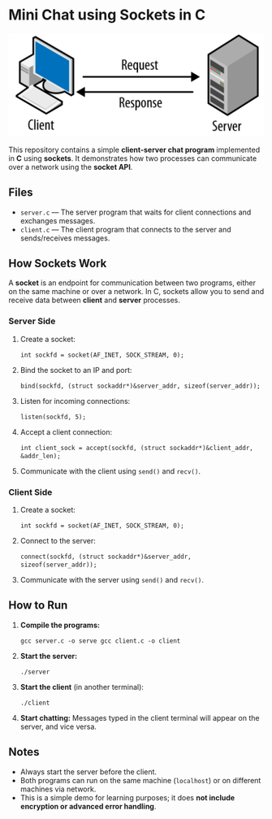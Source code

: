 <h1>Mini Chat using Sockets in C</h1>

<img src="client-server.png" alt="Client-Server Diagram">
<p>This repository contains a simple <strong>client-server chat program</strong> implemented in <strong>C</strong> using <strong>sockets</strong>.  
It demonstrates how two processes can communicate over a network using the <strong>socket API</strong>.</p>

<h2>Files</h2>
<ul>
    <li><code>server.c</code> — The server program that waits for client connections and exchanges messages.</li>
    <li><code>client.c</code> — The client program that connects to the server and sends/receives messages.</li>
</ul>

<h2>How Sockets Work</h2>
<p>A <strong>socket</strong> is an endpoint for communication between two programs, either on the same machine or over a network.  
In C, sockets allow you to send and receive data between <strong>client</strong> and <strong>server</strong> processes.</p>

<h3>Server Side</h3>
<ol>
    <li>Create a socket:
        <pre><code>int sockfd = socket(AF_INET, SOCK_STREAM, 0);</code></pre>
    </li>
    <li>Bind the socket to an IP and port:
        <pre><code>bind(sockfd, (struct sockaddr*)&server_addr, sizeof(server_addr));</code></pre>
    </li>
    <li>Listen for incoming connections:
        <pre><code>listen(sockfd, 5);</code></pre>
    </li>
    <li>Accept a client connection:
        <pre><code>int client_sock = accept(sockfd, (struct sockaddr*)&client_addr, &addr_len);</code></pre>
    </li>
    <li>Communicate with the client using <code>send()</code> and <code>recv()</code>.</li>
</ol>

<h3>Client Side</h3>
<ol>
    <li>Create a socket:
        <pre><code>int sockfd = socket(AF_INET, SOCK_STREAM, 0);</code></pre>
    </li>
    <li>Connect to the server:
        <pre><code>connect(sockfd, (struct sockaddr*)&server_addr, sizeof(server_addr));</code></pre>
    </li>
    <li>Communicate with the server using <code>send()</code> and <code>recv()</code>.</li>
</ol>

<h2>How to Run</h2>
<ol>
    <li><strong>Compile the programs:</strong>
        <pre><code>gcc server.c -o serve gcc client.c -o client</code></pre>
        </li>
        <li><strong>Start the server:</strong>
            <pre><code>./server</code></pre>
        </li>
        <li><strong>Start the client</strong> (in another terminal):
            <pre><code>./client</code></pre>
        </li>
        <li><strong>Start chatting:</strong> Messages typed in the client terminal will appear on the server, and vice versa.</li>
    </ol>

<h2>Notes</h2>
<ul>
    <li>Always start the server before the client.</li>
    <li>Both programs can run on the same machine (<code>localhost</code>) or on different machines via network.</li>
    <li>This is a simple demo for learning purposes; it does <strong>not include encryption or advanced error handling</strong>.</li>
</ul>
